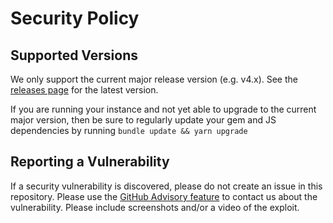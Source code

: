 # Security Policy

## Supported Versions

We only support the current major release version (e.g. v4.x). See the [releases page](https://github.com/CDLUC3/dmptool/releases) for the latest version.

If you are running your instance and not yet able to upgrade to the current major version, then be sure to regularly update your gem and JS dependencies by running `bundle update && yarn upgrade`

## Reporting a Vulnerability

If a security vulnerability is discovered, please do not create an issue in this repository. Please use the [GitHub Advisory feature](https://github.com/CDLUC3/dmptool/security/advisories) to contact us about the vulnerability. Please include screenshots and/or a video of the exploit. 
